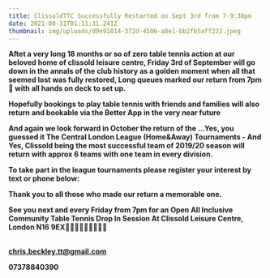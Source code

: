 ```yaml
---
title: ClissoldTTC Successfully Restarted on Sept 3rd from 7-9:30pm
date: 2021-08-31T01:11:31.241Z
thumbnail: img/uploads/d9e91814-372d-4506-a8e1-bb2fb5aff222.jpeg
---
```

**Aftet a very long 18 months or so of zero table tennis action at our beloved home of clissold leisure centre, Friday 3rd of September will go down in the annals of the club history as a golden moment when all that seemed lost was fully restored,  Long queues marked our return from 7pm🏓 with all hands on deck to set up.**

**Hopefully bookings to play table tennis with friends and families will also return and bookable via the Better App in the very near future** 

**And again we look forward in October the return of the …Yes, you guessed it The Central London League (Home&Away) Tournaments - And Yes, Clissold being the most successful team of 2019/20 season will return with approx 6 teams with one team in every division.**

**To take part in the league tournaments please register your interest by text or phone below:**

**Thank you to all those who made our return a memorable one.**

**See you next and every Friday from 7pm for an Open All Inclusive Community Table Tennis Drop In Session At Clissold Leisure Centre, London N16 9EX🏓🏓🏓🏓🏓🏓🏓🏓🏓**

\
**chris.beckley.tt@gmail.com**

**07378840390**
